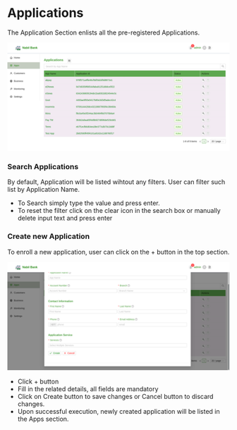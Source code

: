 # Applications
The Application Section enlists all the pre-registered Applications. 
  
![app list](images/app_list.png)

### Search Applications
By default, Application will be listed wihtout any filters. User can filter such list by Application Name.

* To Search simply type the value and press enter.
* To reset the filter click on the clear icon in the search box or manually delete input text and press enter

### Create new Application
To enroll a new application, user can click on the + button in the top section.

![app create](images/app_create.png)

* Click + button
* Fill in the related details, all fields are mandatory
* Click on Create button to save changes or Cancel button to discard changes. 
* Upon successful execution, newly created application will be listed in the Apps section.